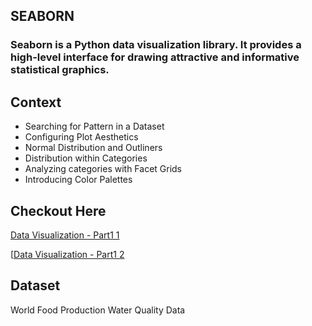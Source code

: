 ## SEABORN
<h3>Seaborn is a Python data visualization library. It provides a high-level interface for drawing attractive and informative statistical graphics.</h3>

## Context
<ul>
  <li>Searching for Pattern in a Dataset</li>
  <li>Configuring Plot Aesthetics</li>
  <li>Normal Distribution and Outliners</li>
  <li>Distribution within Categories</li>
  <li>Analyzing categories with Facet Grids</li>
  <li>Introducing Color Palettes</li>
</ul>

## Checkout Here
[Data Visualization - Part1 1](https://github.com/SHRISTI-125/Advanced-Data-Visualization-using-Seaborn/blob/main/ADVANCED%20DATA%20VISUALIZATION%20USING%20SEABORN/Python%20for%20Data%20Science%20using%20Seaborn.ipynb)

[[Data Visualization - Part1 2](https://github.com/SHRISTI-125/Advanced-Data-Visualization-using-Seaborn/blob/main/ADVANCED%20DATA%20VISUALIZATION%20USING%20SEABORN/Python%20for%20data%20science%20using%20seaborn%20-%202.ipynb)

## Dataset
World Food Production
Water Quality Data
